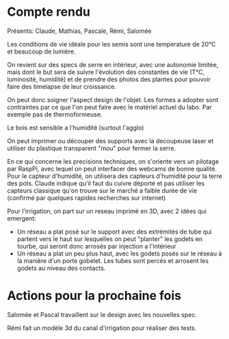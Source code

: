 # Compte rendu
Présents: Claude, Mathias, Pascale, Rémi, Salomée


Les conditions de vie idéale pour les semis sont une temperature de 20°C et beaucoup de lumière. 


On revient sur des specs de serre en intérieur, avec une autonomie limitée, mais dont le but sera de suivre l'évolution des constantes de vie (T°C, luminosité, humidité) et de prendre des photos des plantes pour pouvoir faire des timelapse de leur croissance.


On peut donc soigner l'aspect design de l'objet. Les formes a adopter sont contraintes par ce que l'on peut faire avec le matériel actuel du labo. Par exemple pas de thermoformeuse.

Le bois est sensible a l'humidité (surtout l'agglo)

On peut imprimer ou découper des supports avec la decoupeuse laser et utiliser du plastique transparent "mou" pour fermer la serre.

En ce qui concerne les precisions techniques, on s'oriente vers un pilotage par RaspPi, avec lequel on peut interfacer des webcams de bonne qualité.
Pour le capteur d'humidité, on utilisera des capteurs d'humidité pour la terre des pots. Claude indique qu'il faut du cuivre déporté et pas utiliser les capteurs classique qu'on trouve sur le marché a faible durée de vie (confirmé par quelques rapides recherches sur internet)


Pour l'irrigation, on part sur un reseau imprimé en 3D, avec 2 idées qui emergent:
- Un réseau a plat posé sur le support avec des extrémités de tube qui partent vers le haut sur lesquelles on peut "planter" les godets en tourbe, qui seront donc arrosés par injection a l'intérieur
- Un réseau a plat un peu plus haut, avec les godets posés sur le réseau à la manière d'un porte gobelet. Les tubes sont percés et arrosent les godets au niveau des contacts.


# Actions pour la prochaine fois
Salomée et Pascal travaillent sur le design avec les nouvelles spec.

Rémi fait un modèle 3d du canal d'irrigation pour réaliser des tests.
